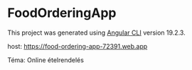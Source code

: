 # FoodOrderingApp

This project was generated using [Angular CLI](https://github.com/angular/angular-cli) version 19.2.3.

host: https://food-ordering-app-72391.web.app


Téma: 	Online ételrendelés
